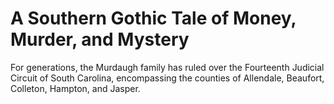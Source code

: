 # A Southern Gothic Tale of Money, Murder, and Mystery

For generations, the Murdaugh family has ruled over the Fourteenth Judicial Circuit of South Carolina, encompassing the counties of Allendale, Beaufort, Colleton, Hampton, and Jasper. 
